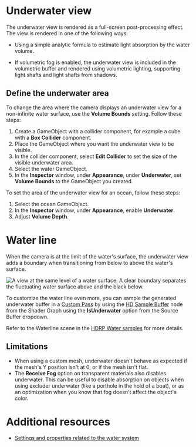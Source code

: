 # Underwater view

The underwater view is rendered as a full-screen post-processing effect. The view is rendered in one of the following ways:

* Using a simple analytic formula to estimate light absorption by the water volume.

* If volumetric fog is enabled, the underwater view is included in the volumetric buffer and rendered using volumetric lighting, supporting light shafts and light shafts from shadows.

## Define the underwater area

To change the area where the camera displays an underwater view for a non-infinite water surface, use the **Volume Bounds** setting. Follow these steps:

1. Create a GameObject with a collider component, for example a cube with a **Box Collider** component.
2. Place the GameObject where you want the underwater view to be visible.
3. In the collider component, select **Edit Collider** to set the size of the visible underwater area. 
4. Select the water GameObject.
5. In the **Inspector** window, under **Appearance**, under **Underwater**, set **Volume Bounds** to the GameObject you created.

To set the area of the underwater view for an ocean, follow these steps:

1. Select the ocean GameObject.
2. In the **Inspector** window, under **Appearance**, enable **Underwater**.
3. Adjust **Volume Depth**.

# Water line

When the camera is at the limit of the water's surface, the underwater view adds a boundary when transitioning from below to above the water's surface. 

![A view at the same level of a water surface. A clear boundary separates the fluctuating water surface above and the black below.](Images/water-waterline-raw.png)

To customize the water line even more, you can sample the generated underwater buffer in a [Custom Pass](Custom-Pass.md) by using the [HD Sample Buffer](https://docs.unity3d.com/Packages/com.unity.shadergraph@latest/index.html?subfolder=/manual/HD-Sample-Buffer-Node.html) node from the Shader Graph using the **IsUnderwater** option from the Source Buffer dropdown.

Refer to the Waterline scene in the [HDRP Water samples](HDRP-Sample-Content.md#water-samples) for more details.

## Limitations

* When using a custom mesh, underwater doesn't behave as expected if the mesh's Y position isn't at 0, or if the mesh isn't flat.
* The **Receive Fog** option on transparent materials also disables underwater. This can be useful to disable absorption on objects when using excluder underwater (like a porthole in the hold of a boat), or as an optimization when you know that fog doesn't affect the object's color.

# Additional resources
* [Settings and properties related to the water system](settings-and-properties-related-to-the-water-system.md)
